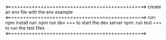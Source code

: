 <================================================>
create an env file with the env example
<================================================>
run: npm install
run: npm run dev === to start the dev server 
npm: run test === to run the test files
<================================================>

[Postman Document]: https://documenter.getpostman.com/view/19282928/2sA358c5dP
[url]: https://
